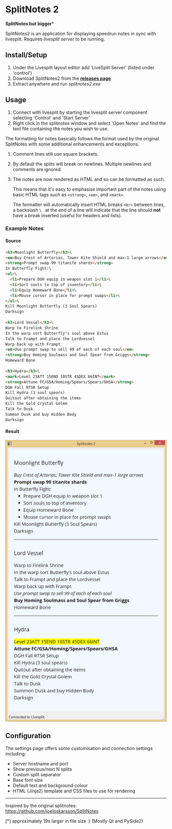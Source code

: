 # SplitNotes 2 #

**SplitNotes but bigger***

SplitNotes2 is an application for displaying speedrun notes in sync with livesplit.
Requires *livesplit server* to be running.

## Install/Setup ##

1. Under the Livesplit layout editor add 'LiveSplit Server' (listed under 'control')
2. Download SplitNotes2 from the [**releases page**](https://github.com/DavidCEllis/SplitNotes-2/releases)
3. Extract anywhere and run *splitnotes2.exe*

## Usage ##

1. Connect with livesplit by starting the livesplit server component selecting 
   'Control' and 'Start Server'
2. Right click in the splitnotes window and select 'Open Notes' and find the text file
   containing the notes you wish to use.
   
The formatting for notes basically follows the format used by the original SplitNotes 
with some additional enhancements and exceptions.

1. Comment lines still use square brackets.
2. By default the splits will break on newlines. Multiple newlines and comments are ignored.
3. The notes are now rendered as HTML and so can be formatted as such.

   This means that it's easy to emphasise important part of the notes using basic HTML tags such as
   `<strong>`, `<em>`, and `<mark>`.
   
   The formatter will automatically insert HTML breaks `<br>` between lines, 
   a backslash `\ ` at the end of a line will indicate that the line should **not**
   have a break inserted (useful for headers and lists).
   
### Example Notes ###

#### Source ####

```html
<h3>Moonlight Butterfly</h3>\
<em>Buy Crest of Artorias, Tower Kite Shield and max-1 large arrows</em>
<strong>Prompt swap 99 titanite shards</strong>
In Butterfly Fight:\
<ul>\
  <li>Prepare DGH equip in weapon slot 1</li>\
  <li>Sort souls to top of inventory</li>\
  <li>Equip Homeward Bone</li>\
  <li>Mouse cursor in place for prompt swaps</li>\
</ul>\
Kill Moonlight Butterfly (3 Soul Spears)
Darksign

<h3>Lord Vessel</h3>\
Warp to Firelink Shrine
In the warp sort Butterfly's soul above Estus
Talk to Frampt and place the Lordvessel
Warp back up with Frampt
<em>Use prompt swap to sell 99 of each of each soul</em>
<strong>Buy Homing Soulmass and Soul Spear from Griggs</strong>
Homeward Bone

<h3>Hydra</h3>\
<mark>Level 23ATT 15END 10STR 45DEX 66INT</mark>
<strong>Attune FC/GSA/Homing/Spears/Spears/GHSA</strong>
DGH Fall RTSR Setup
Kill Hydra (3 soul spears)
Quitout after obtaining the items
Kill the Gold Crystal Golem
Talk to Dusk
Summon Dusk and buy Hidden Body
Darksign
```

#### Result ####

![Image of splitnotes rendering](resources/demo_notes.png)

## Configuration ##

The settings page offers some customisation and connection settings including:

  * Server hostname and port
  * Show previous/next N splits
  * Custom split separator
  * Base font size
  * Default text and background colour
  * HTML (Jinja2) template and CSS files to use for rendering

--- 

Inspired by the original splitnotes: https://github.com/joeloskarsson/SplitNotes

[*] approximately 19x larger in file size :) (Mostly Qt and PySide2)
